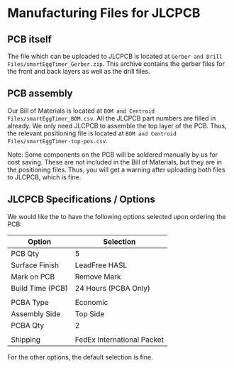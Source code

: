 # Manufacturing Files for JLCPCB

## PCB itself

The file which can be uploaded to JLCPCB is located at `Gerber and Drill Files/smartEggTimer_Gerber.zip`. This archive contains the gerber files for the front and back layers as well as the drill files.


## PCB assembly

Our Bill of Materials is located at `BOM and Centroid Files/smartEggTimer_BOM.csv`. All the JLCPCB part numbers are filled in already.
We only need JLCPCB to assemble the top layer of the PCB. Thus, the relevant positioning file is located at `BOM and Centroid Files/smartEggTimer-top-pos.csv`.

Note: Some components on the PCB will be soldered manually by us for cost saving. These are not included in the Bill of Materials, but they are in the positioning files. Thus, you will get a warning after uploading both files to JLCPCB, which is fine.


## JLCPCB Specifications / Options

We would like the to have the following options selected upon ordering the PCB:

| Option           | Selection                  |
|------------------|----------------------------|
| PCB Qty          | 5                          |
| Surface Finish   | LeadFree HASL              |
| Mark on PCB      | Remove Mark                |
| Build Time (PCB) | 24 Hours (PCBA Only)       |
|                  |                            |
| PCBA Type        | Economic                   |
| Assembly Side    | Top Side                   |
| PCBA Qty         | 2                          |
|                  |                            |
| Shipping         | FedEx International Packet |

For the other options, the default selection is fine.